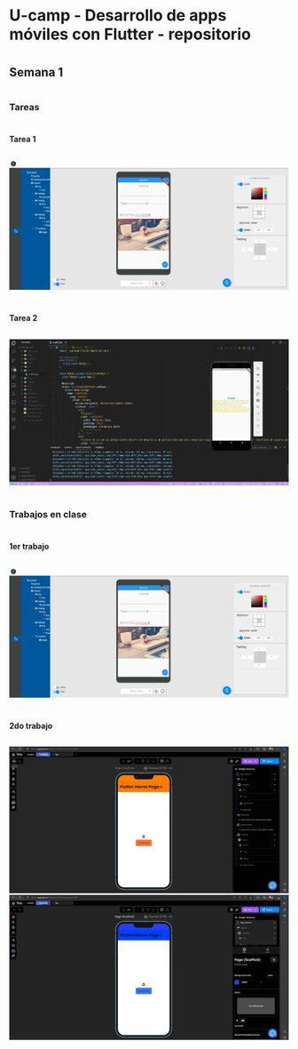 # <h1>U-camp - Desarrollo de apps móviles con Flutter - repositorio <h1/>


# <h2> Semana 1 <h2/>


# <h3> Tareas <h3/>


# <h4> Tarea 1 <h2/>

<img src="./Tareas/Semana_1/Tarea 1/tarea1_semana1.jpg" />

# <h4> Tarea 2 <h2/>

<img src="./Tareas/Semana_1/Tarea 2/Tarea_2_semana_1.jpg" />

# <h3> Trabajos en clase <h3/>

# <h4> 1er trabajo <h2/>

<img src="./Trabajos en clase/Semana_1/tarea1_semana1.jpg" />

# <h4> 2do trabajo <h2/>

<img src="./Trabajos en clase/Semana_1/Trabajo_en_clase_2_semana_1.jpg" />


<img src="./Trabajos en clase/Semana_1/Trabajo_en_clase_2_semana_1(1).jpg" />

